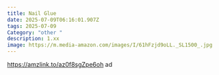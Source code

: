 ```yaml
---
title: Nail Glue
date: 2025-07-09T06:16:01.907Z
tags: 2025-07-09
Category: "other "
description: 1.xx
image: https://m.media-amazon.com/images/I/61hFzjd9oLL._SL1500_.jpg
---
```

https://amzlink.to/az0f8sgZpe6oh ad